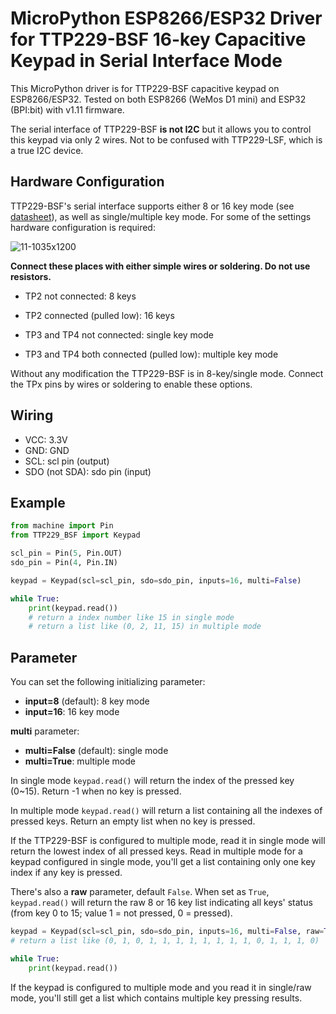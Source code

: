 # MicroPython ESP8266/ESP32 Driver for TTP229-BSF 16-key Capacitive Keypad in Serial Interface Mode

This MicroPython driver is for TTP229-BSF capacitive keypad on ESP8266/ESP32. Tested on both ESP8266 (WeMos D1 mini) and ESP32 (BPI:bit) with v1.11 firmware.

The serial interface of TTP229-BSF <b>is not I2C</b> but it allows you to control this keypad via only 2 wires. Not to be confused with TTP229-LSF, which is a true I2C device.

## Hardware Configuration

TTP229-BSF's serial interface supports either 8 or 16 key mode (see [datasheet](https://www.sunrom.com/get/611100)), as well as single/multiple key mode. For some of the settings hardware configuration is required:

![11-1035x1200](https://user-images.githubusercontent.com/44191076/69064016-6ec49c00-0a58-11ea-9b46-c10f4f1a9cdf.jpg)

**Connect these places with either simple wires or soldering. Do not use resistors.**

* TP2 not connected: 8 keys
* TP2 connected (pulled low): 16 keys

* TP3 and TP4 not connected: single key mode
* TP3 and TP4 both connected (pulled low): multiple key mode

Without any modification the TTP229-BSF is in 8-key/single mode. Connect the TPx pins by wires or soldering to enable these options.

## Wiring

* VCC: 3.3V
* GND: GND
* SCL: scl pin (output)
* SDO (not SDA): sdo pin (input)

## Example

```python
from machine import Pin
from TTP229_BSF import Keypad

scl_pin = Pin(5, Pin.OUT)
sdo_pin = Pin(4, Pin.IN)

keypad = Keypad(scl=scl_pin, sdo=sdo_pin, inputs=16, multi=False)

while True:
    print(keypad.read())
    # return a index number like 15 in single mode
    # return a list like (0, 2, 11, 15) in multiple mode
```

## Parameter

You can set the following initializing parameter:

* **input=8** (default): 8 key mode
* **input=16**: 16 key mode

<b>multi</b> parameter:

* **multi=False** (default): single mode
* **multi=True**: multiple mode

In single mode ```keypad.read()``` will return the index of the pressed key (0~15). Return -1 when no key is pressed.

In multiple mode ```keypad.read()``` will return a list containing all the indexes of pressed keys. Return an empty list when no key is pressed.

If the TTP229-BSF is configured to multiple mode, read it in single mode will return the lowest index of all pressed keys. Read in multiple mode for a keypad configured in single mode, you'll get a list containing only one key index if any key is pressed.

There's also a <b>raw</b> parameter, default ```False```. When set as ```True```, ```keypad.read()``` will return the raw 8 or 16 key list indicating all keys' status (from key 0 to 15; value 1 = not pressed, 0 = pressed).

```python
keypad = Keypad(scl=scl_pin, sdo=sdo_pin, inputs=16, multi=False, raw=True)
# return a list like (0, 1, 0, 1, 1, 1, 1, 1, 1, 1, 1, 0, 1, 1, 1, 0)

while True:
    print(keypad.read())
```

If the keypad is configured to multiple mode and you read it in single/raw mode, you'll still get a list which contains multiple key pressing results.

